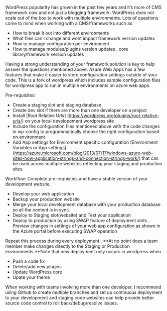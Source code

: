 WordPress popularity has grown in the past few years and it’s more of CMS framework now and not just a blogging framework. WordPress does not scale out of the box to work with multiple environments. Lots of questions come to mind when working with a CMS/frameworks such as 
- How to break it out into different environments 
- What files can I change and wont impact framework version updates 
- How to manage configuration per environment 
- How to manage modules/plugins version updates ,  core library/framework version updates 

Having a strong understanding of your framework solution is key to help answer the questions mentioned above. Azure Web Apps has a few features that make it easier to store configuration settings outside of your code. This is a fork of wordpress which includes sample configuration files for wordpress app to run in multiple environments on azure web apps.

Pre-requisites:
- Create a staging slot  and staging database
- Create dev slot if there are more than one developer on a project 
- Install [Root Relative Urls] (https://wordpress.org/plugins/root-relative-urls/) on your local developement wordpress site
- Include the configuration files mentioned above with the code changes in wp-config to programmatically choose the right configuration based on environment
- Add App settings for Environment specific configuration [Environment Variables or App settings] (https://azure.microsoft.com/blog/2013/07/17/windows-azure-web-sites-how-application-strings-and-connection-strings-work/) that can be used across multiple websites reflecting your staging and production sites

Workflow:
Complete pre-requisties and have a stable version of your development website. 
- Develop your web application 
- Backup your production website 
- Merge your local development database with your production database so all the content is in sync. 
- Deploy  to Staging slot(website) and Test  your application 
- Deploy to production by using SWAP feature of deployment slots . Preview changes in settings of your web app configuration as shown in the Azure portal before executing SWAP operation

Repeat this process during every deployment . **At no point does a team member make changes directly to the Staging or Production environments.**Note that new deployment only occurs in wordpress when 
- Push a code fix 
- Delete/add new plugins
- Update WordPress core
- Upate your theme 

When working with teams involving more than one developer, I recommend using Github to create multiple branches and set up continuous deployment to your development and staging code websites can help provide better source code control to roll back/debug/resolve issues.





